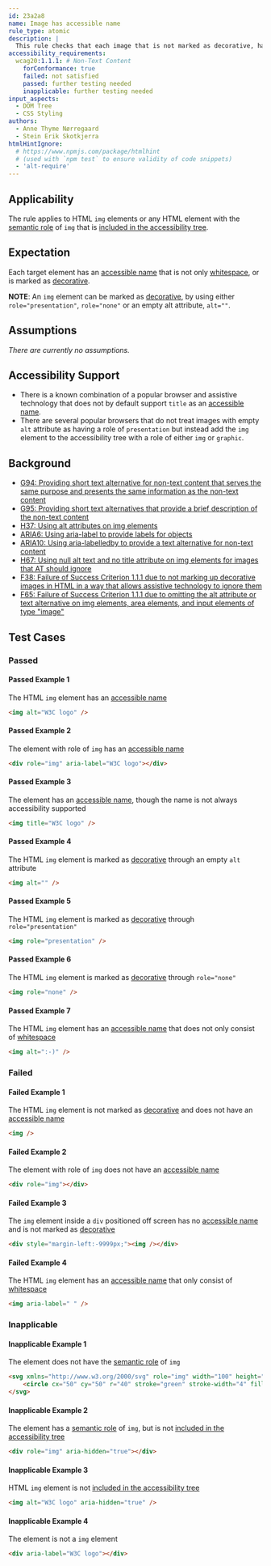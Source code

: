 ```yaml
---
id: 23a2a8
name: Image has accessible name
rule_type: atomic
description: |
  This rule checks that each image that is not marked as decorative, has an accessible name.
accessibility_requirements:
  wcag20:1.1.1: # Non-Text Content
    forConformance: true
    failed: not satisfied
    passed: further testing needed
    inapplicable: further testing needed
input_aspects:
  - DOM Tree
  - CSS Styling
authors:
  - Anne Thyme Nørregaard
  - Stein Erik Skotkjerra
htmlHintIgnore:
  # https://www.npmjs.com/package/htmlhint
  # (used with `npm test` to ensure validity of code snippets)
  - 'alt-require'
---
```


## Applicability

The rule applies to HTML `img` elements or any HTML element with the [semantic role][] of `img` that is [included in the accessibility tree][].

## Expectation

Each target element has an [accessible name][] that is not only [whitespace][], or is marked as [decorative][].

**NOTE**: An `img` element can be marked as [decorative][], by using either `role="presentation"`, `role="none"` or an empty alt attribute, `alt=""`.

## Assumptions

_There are currently no assumptions._

## Accessibility Support

- There is a known combination of a popular browser and assistive technology that does not by default support `title` as an [accessible name][].
- There are several popular browsers that do not treat images with empty `alt` attribute as having a role of `presentation` but instead add the `img` element to the accessibility tree with a role of either `img` or `graphic`.

## Background

- [G94: Providing short text alternative for non-text content that serves the same purpose and presents the same information as the non-text content](https://www.w3.org/WAI/WCAG21/Techniques/general/G94)
- [G95: Providing short text alternatives that provide a brief description of the non-text content](https://www.w3.org/WAI/WCAG21/Techniques/general/G95)
- [H37: Using alt attributes on img elements](https://www.w3.org/WAI/WCAG21/Techniques/html/H37)
- [ARIA6: Using aria-label to provide labels for objects](https://www.w3.org/WAI/WCAG21/Techniques/aria/ARIA6)
- [ARIA10: Using aria-labelledby to provide a text alternative for non-text content](https://www.w3.org/WAI/WCAG21/Techniques/aria/ARIA10)
- [H67: Using null alt text and no title attribute on img elements for images that AT should ignore](https://www.w3.org/WAI/WCAG21/Techniques/html/H67)
- [F38: Failure of Success Criterion 1.1.1 due to not marking up decorative images in HTML in a way that allows assistive technology to ignore them](https://www.w3.org/WAI/WCAG21/Techniques/failures/F38)
- [F65: Failure of Success Criterion 1.1.1 due to omitting the alt attribute or text alternative on img elements, area elements, and input elements of type "image"](https://www.w3.org/WAI/WCAG21/Techniques/failures/F65)

## Test Cases

### Passed

#### Passed Example 1

The HTML `img` element has an [accessible name][]

```html
<img alt="W3C logo" />
```

#### Passed Example 2

The element with role of `img` has an [accessible name][]

```html
<div role="img" aria-label="W3C logo"></div>
```

#### Passed Example 3

The element has an [accessible name][], though the name is not always accessibility supported

```html
<img title="W3C logo" />
```

#### Passed Example 4

The HTML `img` element is marked as [decorative][] through an empty `alt` attribute

```html
<img alt="" />
```

#### Passed Example 5

The HTML `img` element is marked as [decorative][] through `role="presentation"`

```html
<img role="presentation" />
```

#### Passed Example 6

The HTML `img` element is marked as [decorative][] through `role="none"`

```html
<img role="none" />
```

#### Passed Example 7

The HTML `img` element has an [accessible name][] that does not only consist of [whitespace][]

```html
<img alt=":-)" />
```

### Failed

#### Failed Example 1

The HTML `img` element is not marked as [decorative][] and does not have an [accessible name][]

```html
<img />
```

#### Failed Example 2

The element with role of `img` does not have an [accessible name][]

```html
<div role="img"></div>
```

#### Failed Example 3

The `img` element inside a `div` positioned off screen has no [accessible name][] and is not marked as [decorative][]

```html
<div style="margin-left:-9999px;"><img /></div>
```

#### Failed Example 4

The HTML `img` element has an [accessible name][] that only consist of [whitespace][]

```html
<img aria-label=" " />
```

### Inapplicable

#### Inapplicable Example 1

The element does not have the [semantic role][] of `img`

```html
<svg xmlns="http://www.w3.org/2000/svg" role="img" width="100" height="100">
	<circle cx="50" cy="50" r="40" stroke="green" stroke-width="4" fill="yellow" />
</svg>
```

#### Inapplicable Example 2

The element has a [semantic role][] of `img`, but is not [included in the accessibility tree][]

```html
<div role="img" aria-hidden="true"></div>
```

#### Inapplicable Example 3

HTML `img` element is not [included in the accessibility tree][]

```html
<img alt="W3C logo" aria-hidden="true" />
```

#### Inapplicable Example 4

The element is not a `img` element

```html
<div aria-label="W3C logo"></div>
```

[accessible name]: #accessible-name 'Definition of accessible name'
[decorative]: #decorative 'Definition of decorative'
[included in the accessibility tree]: #included-in-the-accessibility-tree 'Definition of included in the accessibility tree'
[semantic role]: #semantic-role 'Definition of semantic role'
[whitespace]: #whitespace 'Definition of whitespace'
